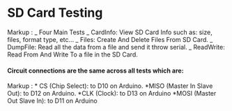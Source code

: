 # SD Card Testing

Markup : _ Four Main Tests
_ CardInfo: View SD Card Info such as: size, files, format type, etc...
_ Files: Create And Delete Files From SD Card.
_ DumpFile: Read all the data from a file and send it throw serial.
\_ ReadWrite: Read From And Write To a file in the SD Card.

#### Circuit connections are the same across all tests which are:

Markup : * CS (Chip Select): to D10 on Arduino.
*MISO (Master In Slave Out): to D12 on Arduino.
*CLK (Clock): to D13 on Arduino
*MOSI (Master Out Slave In): to D11 on Arduino
